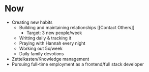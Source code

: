 # Now

- Creating new habits
  - Building and maintaining relationships [[Contact Others]]
    - Target: 3 new people/week
  - Writting daily & tracking it
  - Praying with Hannah every night
  - Working out 5x/week
  - Daily family devotions
- Zettelkasten/Knowledge management
- Pursuing full-time employment as a frontend/full stack developer
